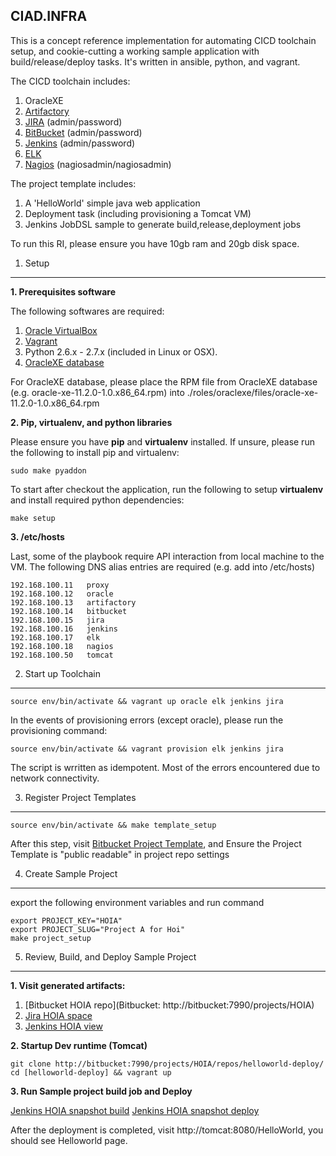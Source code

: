 CIAD.INFRA
----------

This is a concept reference implementation for automating CICD toolchain setup, and cookie-cutting a working sample application with build/release/deploy tasks. It's written in ansible, python, and vagrant.

The CICD toolchain includes:

1. OracleXE
2. [Artifactory](http://artifactory:8081) 
3. [JIRA](http://jira:8080) (admin/password)
4. [BitBucket](bitbucket:7990) (admin/password)
5. [Jenkins](http://jenkins:8080) (admin/password)
6. [ELK](http://elk:5601)
7. [Nagios](http://nagios/nagios) (nagiosadmin/nagiosadmin)

The project template includes:

1. A 'HelloWorld' simple java web application
2. Deployment task (including provisioning a Tomcat VM)
3. Jenkins JobDSL sample to generate build,release,deployment jobs

To run this RI, please ensure you have 10gb ram and 20gb disk space.


1. Setup
-----
**1. Prerequisites software**

The following softwares are required:

1. [Oracle VirtualBox](https://www.virtualbox.org/wiki/Downloads)
2. [Vagrant](https://www.vagrantup.com/downloads.html)
3. Python 2.6.x - 2.7.x (included in Linux or OSX).
4. [OracleXE database](http://technet.oracle.com)

For OracleXE database, please place the RPM file from OracleXE database (e.g. oracle-xe-11.2.0-1.0.x86_64.rpm) into ./roles/oraclexe/files/oracle-xe-11.2.0-1.0.x86_64.rpm

**2. Pip, virtualenv, and python libraries**

Please ensure you have **pip** and **virtualenv** installed. If unsure, please run the following to install pip and virtualenv:

    sudo make pyaddon

To start after checkout the application, run the following to setup **virtualenv** and install required python dependencies:

    make setup

**3. /etc/hosts**

Last, some of the playbook require API interaction from local machine to the VM. The following DNS alias entries are required (e.g. add into /etc/hosts)

    192.168.100.11   proxy
    192.168.100.12   oracle
    192.168.100.13   artifactory
    192.168.100.14   bitbucket
    192.168.100.15   jira
    192.168.100.16   jenkins
    192.168.100.17   elk
    192.168.100.18   nagios
    192.168.100.50   tomcat

2. Start up Toolchain
-----------

    source env/bin/activate && vagrant up oracle elk jenkins jira

In the events of provisioning errors (except oracle), please run the provisioning command:

    source env/bin/activate && vagrant provision elk jenkins jira

The script is wrritten as idempotent. Most of the errors encountered due to network connectivity.


3. Register Project Templates 
--------------------------

    source env/bin/activate && make template_setup

After this step, visit [Bitbucket Project Template](http://bitbucket:7990/projects/PROJTMPL/), and Ensure the Project Template is "public readable" in project repo settings

4. Create Sample Project
-----------------------
export the following environment variables and run command

    export PROJECT_KEY="HOIA"
    export PROJECT_SLUG="Project A for Hoi"
    make project_setup

5. Review, Build, and Deploy Sample Project
----------------------------
**1. Visit generated artifacts:**

1. [Bitbucket HOIA repo](Bitbucket: http://bitbucket:7990/projects/HOIA)
2. [Jira HOIA space](http://jira:8080/HOIA/)
3. [Jenkins HOIA view](http://jenkins:8080/view/HOIA)

**2. Startup Dev runtime (Tomcat)**

    git clone http://bitbucket:7990/projects/HOIA/repos/helloworld-deploy/
    cd [helloworld-deploy] && vagrant up

**3. Run Sample project build job and Deploy**

[Jenkins HOIA snapshot build](http://jenkins:8080/job/HOIA-helloworld-snapshot-build/)
[Jenkins HOIA snapshot deploy](http://jenkins:8080/job/HOIA-helloworld-snapshot-deploy/)

After the deployment is completed, visit http://tomcat:8080/HelloWorld, you should see Helloworld page.
